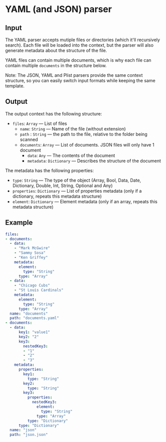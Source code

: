 # YAML (and JSON) parser

## Input

The YAML parser accepts mutiple files or directories (which it'll recursively search). Each file will be loaded into the context, but the parser will also generate metadata about the structure of the file.

YAML files can contain multiple documents, which is why each file can contain multiple `documents` in the structure below.

Note: The JSON, YAML and Plist parsers provide the same context structure, so you can easily switch input formats while keeping the same template.

## Output

The output context has the following structure:

 - `files`: `Array` — List of files
    - `name`: `String` — Name of the file (without extension)
    - `path` : `String` — the path to the file, relative to the folder being scanned
    - `documents`: `Array` — List of documents. JSON files will only have 1 document
       - `data`: `Any` — The contents of the document
       - `metadata`: `Dictionary` — Describes the structure of the document

The metadata has the following properties:

 - `type`: `String` — The type of the object (Array, Bool, Data, Date, Dictionary, Double, Int, String, Optional and Any)
 - `properties`: `Dictionary` — List of properties metadata (only if a dictionary, repeats this metadata structure)
 - `element`: `Dictionary` — Element metadata (only if an array, repeats this metadata structure)

## Example

```yaml
files:
- documents:
  - data:
    - "Mark McGwire"
    - "Sammy Sosa"
    - "Ken Griffey"
    metadata:
      element:
        type: "String"
      type: "Array"
  - data:
    - "Chicago Cubs"
    - "St Louis Cardinals"
    metadata:
      element:
        type: "String"
      type: "Array"
  name: "documents"
  path: "documents.yaml"
- documents:
  - data:
      key1: "value1"
      key2: "2"
      key3:
        nestedKey3:
        - "1"
        - "2"
        - "3"
    metadata:
      properties:
        key1:
          type: "String"
        key2:
          type: "String"
        key3:
          properties:
            nestedKey3:
              element:
                type: "String"
              type: "Array"
          type: "Dictionary"
      type: "Dictionary"
  name: "json"
  path: "json.json"
```
